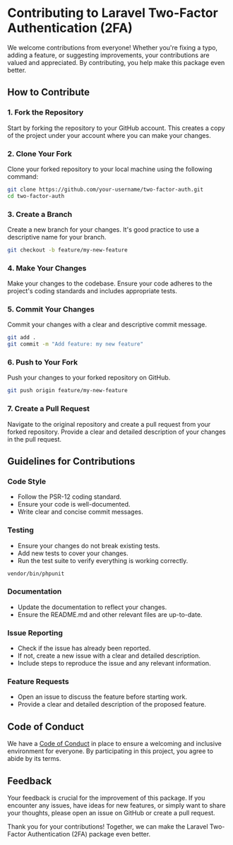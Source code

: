# Contributing to Laravel Two-Factor Authentication (2FA)

We welcome contributions from everyone! Whether you're fixing a typo, adding a feature, or suggesting improvements, your contributions are valued and appreciated. By contributing, you help make this package even better.

## How to Contribute

### 1. Fork the Repository

Start by forking the repository to your GitHub account. This creates a copy of the project under your account where you can make your changes.

### 2. Clone Your Fork

Clone your forked repository to your local machine using the following command:

```bash
git clone https://github.com/your-username/two-factor-auth.git
cd two-factor-auth
```

### 3. Create a Branch

Create a new branch for your changes. It's good practice to use a descriptive name for your branch.

```bash
git checkout -b feature/my-new-feature
```

### 4. Make Your Changes

Make your changes to the codebase. Ensure your code adheres to the project's coding standards and includes appropriate tests.

### 5. Commit Your Changes

Commit your changes with a clear and descriptive commit message.

```bash
git add .
git commit -m "Add feature: my new feature"
```

### 6. Push to Your Fork

Push your changes to your forked repository on GitHub.

```bash
git push origin feature/my-new-feature
```

### 7. Create a Pull Request

Navigate to the original repository and create a pull request from your forked repository. Provide a clear and detailed description of your changes in the pull request.

## Guidelines for Contributions

### Code Style

- Follow the PSR-12 coding standard.
- Ensure your code is well-documented.
- Write clear and concise commit messages.

### Testing

- Ensure your changes do not break existing tests.
- Add new tests to cover your changes.
- Run the test suite to verify everything is working correctly.

```bash
vendor/bin/phpunit
```

### Documentation

- Update the documentation to reflect your changes.
- Ensure the README.md and other relevant files are up-to-date.

### Issue Reporting

- Check if the issue has already been reported.
- If not, create a new issue with a clear and detailed description.
- Include steps to reproduce the issue and any relevant information.

### Feature Requests

- Open an issue to discuss the feature before starting work.
- Provide a clear and detailed description of the proposed feature.

## Code of Conduct

We have a [Code of Conduct](CODE_OF_CONDUCT.md) in place to ensure a welcoming and inclusive environment for everyone. By participating in this project, you agree to abide by its terms.

## Feedback

Your feedback is crucial for the improvement of this package. If you encounter any issues, have ideas for new features, or simply want to share your thoughts, please open an issue on GitHub or create a pull request.

Thank you for your contributions! Together, we can make the Laravel Two-Factor Authentication (2FA) package even better.
